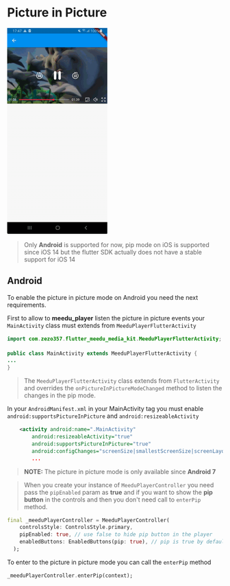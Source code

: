 # Picture in Picture

<img src="assets/pip.gif" alt="meedu_player pip" />

> Only **Android** is supported for now, pip mode on iOS is supported since iOS 14 but the flutter SDK actually does not have a stable support for iOS 14

## Android

To enable the picture in picture mode on Android you need the next requirements.

First to allow to **meedu_player** listen the picture in picture events your `MainActivity` class must extends from `MeeduPlayerFlutterActivity`

```java
import com.zezo357.flutter_meedu_media_kit.MeeduPlayerFlutterActivity;

public class MainActivity extends MeeduPlayerFlutterActivity {
...
}
```

> The `MeeduPlayerFlutterActivity` class extends from `FlutterActivity` and overrides the `onPictureInPictureModeChanged` method to listen the changes in the pip mode.

In your `AndroidManifest.xml` in your MainActivity tag you must enable `android:supportsPictureInPicture` and `android:resizeableActivity`

```xml
    <activity android:name=".MainActivity"
        android:resizeableActivity="true"
        android:supportsPictureInPicture="true"
        android:configChanges="screenSize|smallestScreenSize|screenLayout|orientation"
        ...
```

> **NOTE:** The picture in picture mode is only available since **Android 7**

> When you create your instance of `MeeduPlayerController` you need pass the `pipEnabled` param as **true** and if you want to show the **pip button** in the controls and then you don't need call to `enterPip` method.

```dart
final _meeduPlayerController = MeeduPlayerController(
    controlsStyle: ControlsStyle.primary,
    pipEnabled: true, // use false to hide pip button in the player
    enabledButtons: EnabledButtons(pip: true), // pip is true by default, but only visible if pipEnabled is `true`
  );
```

To enter to the picture in picture mode you can call the `enterPip` method

```dart
_meeduPlayerController.enterPip(context);
```
